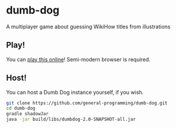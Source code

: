# dumb-dog

A multiplayer game about guessing WikiHow titles from illustrations

## Play!

You can [play this online](http://dumbdog.offbeatwit.ch)! Semi-modern browser is required.

## Host!

You can host a Dumb Dog instance yourself, if you wish.

```sh
git clone https://github.com/general-programming/dumb-dog.git
cd dumb-dog
gradle shadowJar
java -jar build/libs/dumbdog-2.0-SNAPSHOT-all.jar
```
